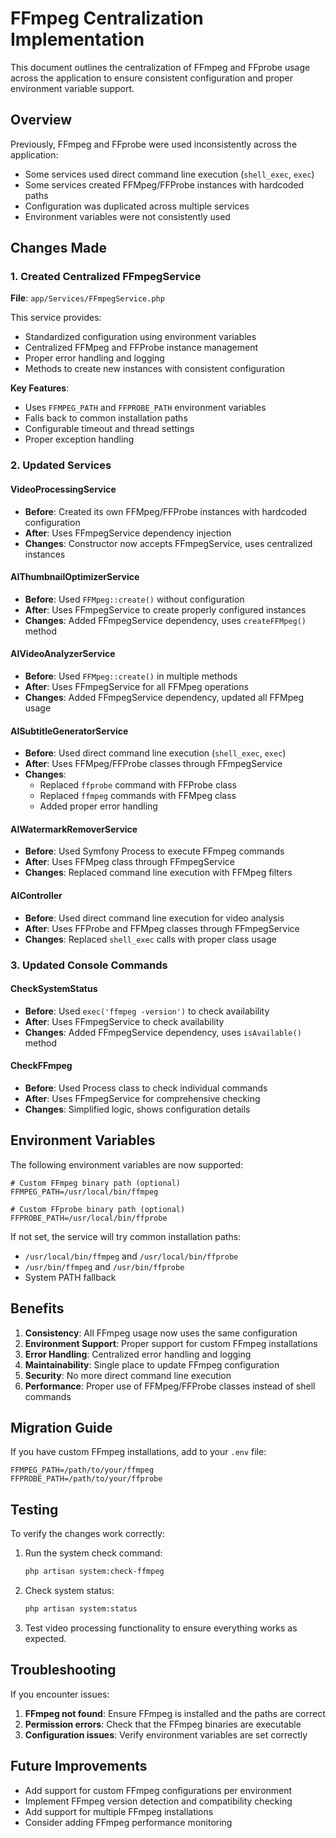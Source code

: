 # FFmpeg Centralization Implementation

This document outlines the centralization of FFmpeg and FFprobe usage across the application to ensure consistent configuration and proper environment variable support.

## Overview

Previously, FFmpeg and FFprobe were used inconsistently across the application:
- Some services used direct command line execution (`shell_exec`, `exec`)
- Some services created FFMpeg/FFProbe instances with hardcoded paths
- Configuration was duplicated across multiple services
- Environment variables were not consistently used

## Changes Made

### 1. Created Centralized FFmpegService

**File**: `app/Services/FFmpegService.php`

This service provides:
- Standardized configuration using environment variables
- Centralized FFMpeg and FFProbe instance management
- Proper error handling and logging
- Methods to create new instances with consistent configuration

**Key Features**:
- Uses `FFMPEG_PATH` and `FFPROBE_PATH` environment variables
- Falls back to common installation paths
- Configurable timeout and thread settings
- Proper exception handling

### 2. Updated Services

#### VideoProcessingService
- **Before**: Created its own FFMpeg/FFProbe instances with hardcoded configuration
- **After**: Uses FFmpegService dependency injection
- **Changes**: Constructor now accepts FFmpegService, uses centralized instances

#### AIThumbnailOptimizerService
- **Before**: Used `FFMpeg::create()` without configuration
- **After**: Uses FFmpegService to create properly configured instances
- **Changes**: Added FFmpegService dependency, uses `createFFMpeg()` method

#### AIVideoAnalyzerService
- **Before**: Used `FFMpeg::create()` in multiple methods
- **After**: Uses FFmpegService for all FFMpeg operations
- **Changes**: Added FFmpegService dependency, updated all FFMpeg usage

#### AISubtitleGeneratorService
- **Before**: Used direct command line execution (`shell_exec`, `exec`)
- **After**: Uses FFMpeg/FFProbe classes through FFmpegService
- **Changes**: 
  - Replaced `ffprobe` command with FFProbe class
  - Replaced `ffmpeg` commands with FFMpeg class
  - Added proper error handling

#### AIWatermarkRemoverService
- **Before**: Used Symfony Process to execute FFmpeg commands
- **After**: Uses FFMpeg class through FFmpegService
- **Changes**: Replaced command line execution with FFMpeg filters

#### AIController
- **Before**: Used direct command line execution for video analysis
- **After**: Uses FFProbe and FFMpeg classes through FFmpegService
- **Changes**: Replaced `shell_exec` calls with proper class usage

### 3. Updated Console Commands

#### CheckSystemStatus
- **Before**: Used `exec('ffmpeg -version')` to check availability
- **After**: Uses FFmpegService to check availability
- **Changes**: Added FFmpegService dependency, uses `isAvailable()` method

#### CheckFFmpeg
- **Before**: Used Process class to check individual commands
- **After**: Uses FFmpegService for comprehensive checking
- **Changes**: Simplified logic, shows configuration details

## Environment Variables

The following environment variables are now supported:

```env
# Custom FFmpeg binary path (optional)
FFMPEG_PATH=/usr/local/bin/ffmpeg

# Custom FFprobe binary path (optional)
FFPROBE_PATH=/usr/local/bin/ffprobe
```

If not set, the service will try common installation paths:
- `/usr/local/bin/ffmpeg` and `/usr/local/bin/ffprobe`
- `/usr/bin/ffmpeg` and `/usr/bin/ffprobe`
- System PATH fallback

## Benefits

1. **Consistency**: All FFmpeg usage now uses the same configuration
2. **Environment Support**: Proper support for custom FFmpeg installations
3. **Error Handling**: Centralized error handling and logging
4. **Maintainability**: Single place to update FFmpeg configuration
5. **Security**: No more direct command line execution
6. **Performance**: Proper use of FFMpeg/FFProbe classes instead of shell commands

## Migration Guide

If you have custom FFmpeg installations, add to your `.env` file:

```env
FFMPEG_PATH=/path/to/your/ffmpeg
FFPROBE_PATH=/path/to/your/ffprobe
```

## Testing

To verify the changes work correctly:

1. Run the system check command:
   ```bash
   php artisan system:check-ffmpeg
   ```

2. Check system status:
   ```bash
   php artisan system:status
   ```

3. Test video processing functionality to ensure everything works as expected.

## Troubleshooting

If you encounter issues:

1. **FFmpeg not found**: Ensure FFmpeg is installed and the paths are correct
2. **Permission errors**: Check that the FFmpeg binaries are executable
3. **Configuration issues**: Verify environment variables are set correctly

## Future Improvements

- Add support for custom FFmpeg configurations per environment
- Implement FFmpeg version detection and compatibility checking
- Add support for multiple FFmpeg installations
- Consider adding FFmpeg performance monitoring 